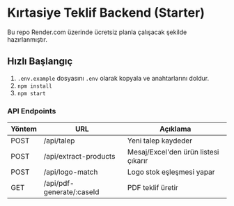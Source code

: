 # Kırtasiye Teklif Backend (Starter)

Bu repo Render.com üzerinde ücretsiz planla çalışacak şekilde hazırlanmıştır.

## Hızlı Başlangıç

1. `.env.example` dosyasını `.env` olarak kopyala ve anahtarlarını doldur.
2. `npm install`
3. `npm start`

### API Endpoints

| Yöntem | URL | Açıklama |
|---|---|---|
| POST | /api/talep | Yeni talep kaydeder |
| POST | /api/extract-products | Mesaj/Excel'den ürün listesi çıkarır |
| POST | /api/logo-match | Logo stok eşleşmesi yapar |
| GET | /api/pdf-generate/:caseId | PDF teklif üretir |
